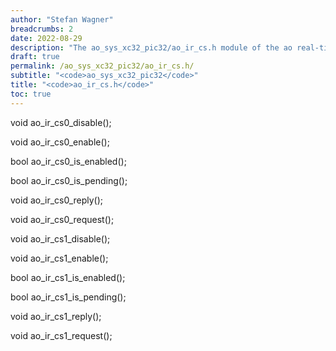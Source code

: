 ```yaml
---
author: "Stefan Wagner"
breadcrumbs: 2
date: 2022-08-29
description: "The ao_sys_xc32_pic32/ao_ir_cs.h module of the ao real-time operating system."
draft: true
permalink: /ao_sys_xc32_pic32/ao_ir_cs.h/ 
subtitle: "<code>ao_sys_xc32_pic32</code>"
title: "<code>ao_ir_cs.h</code>"
toc: true
---
```


void    ao_ir_cs0_disable();

void    ao_ir_cs0_enable();

bool    ao_ir_cs0_is_enabled();

bool    ao_ir_cs0_is_pending();

void    ao_ir_cs0_reply();

void    ao_ir_cs0_request();

void    ao_ir_cs1_disable();

void    ao_ir_cs1_enable();

bool    ao_ir_cs1_is_enabled();

bool    ao_ir_cs1_is_pending();

void    ao_ir_cs1_reply();

void    ao_ir_cs1_request();


